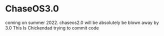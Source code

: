 # ChaseOS3.0
coming on summer 2022.
chaseos2.0 will be absolutely be blown away by 3.0
This Is Chickendad trying to commit code 
